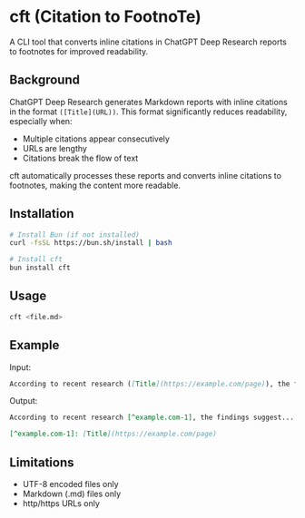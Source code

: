 # cft (Citation to FootnoTe)

A CLI tool that converts inline citations in ChatGPT Deep Research reports to footnotes for improved readability.

## Background

ChatGPT Deep Research generates Markdown reports with inline citations in the format `([Title](URL))`. This format significantly reduces readability, especially when:
- Multiple citations appear consecutively
- URLs are lengthy
- Citations break the flow of text

cft automatically processes these reports and converts inline citations to footnotes, making the content more readable.

## Installation

```bash
# Install Bun (if not installed)
curl -fsSL https://bun.sh/install | bash

# Install cft
bun install cft
```

## Usage

```bash
cft <file.md>
```

## Example

Input:
```markdown
According to recent research ([Title](https://example.com/page)), the findings suggest...
```

Output:
```markdown
According to recent research [^example.com-1], the findings suggest...

[^example.com-1]: [Title](https://example.com/page)
```

## Limitations
- UTF-8 encoded files only
- Markdown (.md) files only
- http/https URLs only
